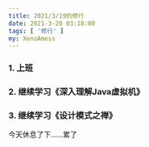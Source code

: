 ```yaml
---
title: 2021/3/19的修行
date: 2021-3-20 03:18:00
tags: [ '修行' ]
my: XenoAmess
---
```


### 1. 上班

### 2. 继续学习《深入理解Java虚拟机》

### 3. 继续学习《设计模式之禅》

今天休息了下……累了
